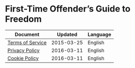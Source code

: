 # First-Time Offender’s Guide to Freedom

| Document                                   | Updated    | Language |
|--------------------------------------------|------------|----------|
| [Terms of Service](terms-of-service-en.md) | 2015-03-25 | English  |
| [Privacy Policy](privacy-policy-en.md)     | 2016-03-11 | English  |
| [Cookie Policy](cookie-policy-en.md)       | 2016-03-11 | English  |
